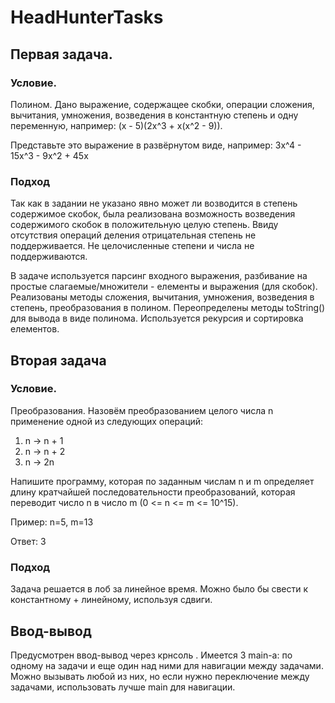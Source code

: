 # HeadHunterTasks
## Первая задача.
### Условие.
Полином.
Дано выражение, содержащее скобки, операции сложения, вычитания, умножения, возведения в константную степень и одну переменную, например: (x - 5)(2x^3 + x(x^2 - 9)).

Представьте это выражение в развёрнутом виде, например: 3x^4 - 15x^3 - 9x^2 + 45x

### Подход
Так как в задании не указано явно может ли возводится в степень содержимое скобок, была реализована возможность возведения
содержимого скобок в положительную целую степень. Ввиду отсутствия операций деления отрицательная степень не поддерживается.
Не целочисленные степени и числа не поддерживаются.

В задаче используется парсинг входного выражения, разбивание на простые слагаемые/множители - елементы и выражения (для скобок). Реализованы методы сложения, вычитания, умножения, возведения в степень, преобразования в полином. Переопределены методы toString() для вывода в виде полинома. Используется рекурсия и сортировка елементов.
  
## Вторая задача
### Условие.
Преобразования.
Назовём преобразованием целого числа n применение одной из следующих операций:

1) n -> n + 1
2) n -> n + 2
3) n -> 2n

Напишите программу, которая по заданным числам n и m определяет длину кратчайшей последовательности преобразований, которая переводит число n в число m (0 <= n <= m <= 10^15).

Пример:
n=5, m=13

Ответ: 3

### Подход
Задача решается в лоб за линейное время. Можно было бы свести к константному + линейному, используя сдвиги.

## Ввод-вывод
Предусмотрен ввод-вывод через крнсоль . Имеется 3 main-а: по одному на задачи и еще один над ними для навигации между задачами. Можно вызывать любой из них, но если нужно переключение между задачами, использовать лучше main для навигации.